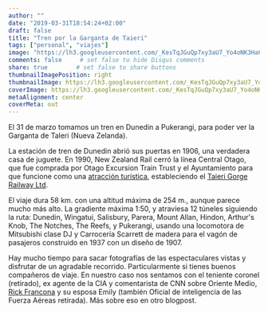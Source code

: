 ```yaml
---
author: ""
date: "2019-03-31T18:54:24+02:00"
draft: false
title: "Tren por la Garganta de Taieri"
tags: ["personal", "viajes"]
image: "https://lh3.googleusercontent.com/_KesTqJGuQp7xy3aU7_Yo4oNK3HaCWQPlkIq0jUppqksHlKZavg1oEQgE7zy_RIeQR5sSycgD_pMyD-taBtzwk7389eIws60IrYVCxoSg8GBjjqHPJ2ehEWH3J_RjkjY5XGLWgeOWuM=w1920-h1080"
comments: false     # set false to hide Disqus comments
share: true        # set false to share buttons
thumbnailImagePosition: right
thumbnailImage: https://lh3.googleusercontent.com/_KesTqJGuQp7xy3aU7_Yo4oNK3HaCWQPlkIq0jUppqksHlKZavg1oEQgE7zy_RIeQR5sSycgD_pMyD-taBtzwk7389eIws60IrYVCxoSg8GBjjqHPJ2ehEWH3J_RjkjY5XGLWgeOWuM=w1920-h1080
coverImage: https://lh3.googleusercontent.com/_KesTqJGuQp7xy3aU7_Yo4oNK3HaCWQPlkIq0jUppqksHlKZavg1oEQgE7zy_RIeQR5sSycgD_pMyD-taBtzwk7389eIws60IrYVCxoSg8GBjjqHPJ2ehEWH3J_RjkjY5XGLWgeOWuM=w1920-h1080
metaAlignment: center
coverMeta: out
---
```


El 31 de marzo tomamos un tren en Dunedin a Pukerangi, para poder ver la Garganta de Taleri (Nueva Zelanda).

<!--more-->

La estación de tren de Dunedin abrió sus puertas en 1906, una verdadera casa de juguete. En 1990, New Zealand Rail cerró la línea Central Otago, que fue comprada por Otago Excursion Train Trust y el Ayuntamiento para que funcione como una [atracción turística](https://otagocentralrailtrails.co.nz), estableciendo el [Taieri Gorge Railway Ltd](https://www.dunedinrailways.co.nz).

El viaje dura 58 km. con una altitud máxima de 254 m., aunque parece mucho más alto. La gradiente máxima 1:50, y atraviesa 12 túneles siguiendo la ruta: Dunedin, Wingatui, Salisbury, Parera, Mount Allan, Hindon, Arthur's Knob, The Notches, The Reefs, y Pukerangi, usando una locomotora de Mitsubishi clase DJ y Carrocería Scarrett de madera para el vagón de pasajeros construido en 1937 con un diseño de 1907.

Hay mucho tiempo para sacar fotografías de las espectaculares vistas y disfrutar de un agradable recorrido. Particularmente si tienes buenos compañeros de viaje. En nuestro caso nos sentamos con el teniente coronel (retirado), ex agente de la CIA y comentarista de CNN sobre Oriente Medio, [Rick Francona](https://www.francona.com/) y su esposa Emily (también Oficial de inteligencia de las Fuerza Aéreas retirada). Más sobre eso en otro blogpost.

<script src="https://cdn.jsdelivr.net/npm/publicalbum@latest/dist/pa-embed-player.min.js" async></script>
<div class="pa-embed-player" style="width:100%; height:480px; display:none;"
  data-link="https://photos.app.goo.gl/Qfqf9pg1uhrLT97q6"
  data-title="176 new photos by Jorge Cortell">
  <img data-src="https://lh3.googleusercontent.com/J8bDUsAVLASxhBIw6V7sFVrjPMDtPHkAdu3OSkn5FVlw9g6wUS8cjQs0faLh-voaB9V8DZaoZ1rSb3l1mk4mJKMGR-ZgrtgvbGT9hoWBjTs142_HscUPLR6cAFygMmsLnKXV3MCvQ9c=w1920-h1080" src="" alt="" />
  <img data-src="https://lh3.googleusercontent.com/reU3PhxpICTbWPfpJFYlhO0UFS6NMOQKcDATlwNTATRjrZTlXKrqt7EpbAvhBgzgeaKNFvMO78Sq86DVKMJ8Kwr-GRGh1eX1akr-FZ-KAGcU-nL2Yi2vJQqHW0zOd0DUBjLmKSG5scU=w1920-h1080" src="" alt="" />
  <img data-src="https://lh3.googleusercontent.com/FdArjM89ocltmIxMm6OO39dV0VcrVGhLP3yyEdZuflTGCQc2zh5jPQZNN1maYVZsVLtO1L0oKgcDf1J6jaokv2KYFLejjIIFp2rI0p8R0b-v4zqOb7V0QVbfu_1VNe12zBpKi7H5tjg=w1920-h1080" src="" alt="" />
  <img data-src="https://lh3.googleusercontent.com/Zg7fIOGfrq-E4zdWLveO7uxmC0bcrwxPnJykEn2URZWb3XqRMiIlxG14xmVOIp76twhsDnwDKBzkOR49XXYKzex3K4hOSBONXC76ZBRCDxBTWTzAXQ7J28cjHVFbEx3Y8YRr_Il6oMc=w1920-h1080" src="" alt="" />
  <img data-src="https://lh3.googleusercontent.com/9y23KaLVRMbRiOyJX2Oo-2P45DKBMsaQ3gYE9yaOfCWdHKR7XQThyN7nY6rSJoKS3EhrsXzoeDk-3ypCHxo-o3jwx-5-FlHqWPNrI6U3lBqFFpvzE3moXtEG5HxdyLhB6qxbyJ_6dyA=w1920-h1080" src="" alt="" />
  <img data-src="https://lh3.googleusercontent.com/r1NSpRnwE8z5yHyPHio4mq0oQ0LZ0P3aPJ0RLHyNZlEG5Mm1RrSV-d9BgOlbz4Vy9ssKPe6ePZt1BCzYcwtPYAPE5yRAEGl3i8BOUNi6JMVt6adaecig1dRQFeA26lsdSRuieZJLXSc=w1920-h1080" src="" alt="" />
  <img data-src="https://lh3.googleusercontent.com/QokQq86G8vSxvnHo4ygH7swGEvreTbliF2x2Vh7xwLDnZ1dHAEBKIqTx4TvyW2uaUBU0-LJn3m7WkUwnOeb5yqBZAz1RJkcTC2Ek5KVNJxHplC7QbkezubTTnC0jGC4J7FKUnw3SW-g=w1920-h1080" src="" alt="" />
  <img data-src="https://lh3.googleusercontent.com/Am0hM98WqxlaLcO_y82WGhUhAz_kqpj4WKVlOjwZfhIB9Q8f8OlXQTRM0oe9uV2B9ab83NIoYyZTqOYbzARbjupnr5_WErrBrHsN-R0eYhdTrEue33QeHCXTxsO5PdrbwWlekY1WGV8=w1920-h1080" src="" alt="" />
  <img data-src="https://lh3.googleusercontent.com/EQ4DA3r004O23HMxB3aOiLnpYdxkbUg-1RKhXqegjqTtx3c_xrliBWbwaEWGcVwmPexpghsN0_MPMONGfvUOTD6A9clP8QlKbwuJZpEqcV97XIdhMaCxaIv1ZNYI3jKhgwabBIw4HdM=w1920-h1080" src="" alt="" />
  <img data-src="https://lh3.googleusercontent.com/Gi1JCZj6IWLMa9w2FXuelg8sGlYzESnEuw9fWKSwi1daVZC4oB-OH4d3B1q4DN1CEd5IpIHiiKEAc_ckprCPczsv4WD6i-5Ovo3oWmCI4f3u9NqG9CW7-Xe52nuSAQlCPnni1QW_zUk=w1920-h1080" src="" alt="" />
  <img data-src="https://lh3.googleusercontent.com/AaO9nED2VLotIqKJ3ACOSGBXMvqXdTPM-cBasIY7ab-iGKYDEqsyT33jeOD1_d-D4YyFXZi1_ulHHA-CAHh-e31nQFGoBxoSvJwTHfgG3aKvgYzD_vSOfaKOZmqZRsOkk4hjvEcMTbQ=w1920-h1080" src="" alt="" />
  <img data-src="https://lh3.googleusercontent.com/zFQdAu0cmPqo7buvQ-wSxiYrltZ5IH1AaASYAnJUBh5HMPdMrahJOr5Ne6WOael3TePwYHCOsrR36iJigKxIUPtRmHN5wh2aUy6RFt2c-Usgl_n6mslXemO24Y0AHuHJXGxGkWg0-vQ=w1920-h1080" src="" alt="" />
  <img data-src="https://lh3.googleusercontent.com/G7tvqrCAnbmtSd1cyAUTElw9mSxkFdQ__lD5eUj14JOuLVwuK-9G61kouIJjmW3aCoG4YFIHO_bFsoHJVI3ZXuiWVkyNXwISpV7lUNO3BN3D6vvXs72NUKOK4NYhsF3T354wZAB7yOw=w1920-h1080" src="" alt="" />
  <img data-src="https://lh3.googleusercontent.com/J-KcYa1OONcvyFPpBIDw8PFDJ2RFBqvI4qUU_148kiBCKz7gWS2WHLqFta7NYhPXixnRE1pcoKQDjxAs_OSeqrg310WhjKdLORVLVJuL9xWglIi6iPnAmqV_reH-gpLCv-avTb8sT34=w1920-h1080" src="" alt="" />
  <img data-src="https://lh3.googleusercontent.com/kbZSQtluj-ACIaSKjPacJ0GCor1MDalRchVOtT6dETZb0yIL52pymqbhVEYkLxnIOT3osyAQ-B6231CLbnpWJRx_bxhzc-UlKAcx_kFynKmFkUq320mO8HN-EAXUxuUB_vi2-rgEzug=w1920-h1080" src="" alt="" />
  <img data-src="https://lh3.googleusercontent.com/1-FaN3j08PHPWdXmL2-lKtkP8g0LQ5vUfwCXkdNR6AiNOn2ylo1N0qIr-PezA63oWWy0Yav1i-3sz_ycgrkp66DFbssgY0O3mHKO4PfbHM4prfRgZypsTXfT018QwozWPuNbHYQmHQs=w1920-h1080" src="" alt="" />
  <img data-src="https://lh3.googleusercontent.com/kv8ugRIlBmV_jWdoU118Y4lto-mnjZZmuBVZx72cbDSYTPjSR7WI_mwOfNIEa-HPCevVvSsSw8iB6CmGE08moN11iuMo1CxvYNsZO0aJBQlGDU53wDmJ9RLf1Aji10-2buT-bXTSQTU=w1920-h1080" src="" alt="" />
  <img data-src="https://lh3.googleusercontent.com/sRtvT6lDIJiEiVMNDFQdIk_7jCwF-29k5DK32FwHpIy0edpal4iHcG-M0zw-IGN5hiNAB_KdmhxXs0cqusf8w2W3AuUeIMAWIC-CGhN3Szj6LfqQ1S0XqbUTD-VoaZCM4Kw1qnMnqb8=w1920-h1080" src="" alt="" />
  <img data-src="https://lh3.googleusercontent.com/pUjZnO57DuSVh--ALKsviBG-F-JQjtqb0FSxaHUMMFZsxEn7tyYOo4CZh8k6z1pGfcE0n8zkpg29ED_zb55r5tt8HIISsRu6phUmegwrpJQQDk1FjTy3ePHitEtdUNTexEHOJXBbT58=w1920-h1080" src="" alt="" />
  <img data-src="https://lh3.googleusercontent.com/7_7ERcKnfcbl4ZrrGgMnA3mdsBNhYNNueWvKnN3SWK8Kl9kRSKEnE5x8D2v81YtD6fzSawbEgw56bi7o7obVC783eoW6Uru6i6w8R8o_kDGpnSws6bVjhwj6O-hNJRCizflIIkPmrOo=w1920-h1080" src="" alt="" />
  <img data-src="https://lh3.googleusercontent.com/FVtCSXhHwNTDLtGlKllpEL3uSpIIxLLlU_6ISJnpJLZaW4q7yHcRjY0ncCsYiiCbX3i_XloieO4AfnpJj9ikGqUAOOJcZf6mAZIjOfVx4rERlfS_ApzaUXADPylwNaaPf9vFaZm0404=w1920-h1080" src="" alt="" />
  <img data-src="https://lh3.googleusercontent.com/Vu5kkRg_Xa8bpV-HN-COkkPJXJ-fPosE3jokVcrf1CD0Rnj4FWoKTMK6py6AAQ9nci6s-UVWV-ebCfXPvSn3SnZCX-Aanyss09jLnM51yiBwZ9nxYixBp4S2aLm8YCgNoKN83YGu2-4=w1920-h1080" src="" alt="" />
  <img data-src="https://lh3.googleusercontent.com/5lvynElx_yuTy7D2orXIEj5hRERMNY7iPOIBTOdDQQ5dW7nP9djGLNP2uXktJebsPRO1lTw7a5461cHI_HRI30IFB5U5JM8VbzYh3IBXho1EJ--_1W5tSfz1lZhBWZm8lcQN836rT9k=w1920-h1080" src="" alt="" />
  <img data-src="https://lh3.googleusercontent.com/E4KYeAO6AfhZ-zwNZEbqiO8LXghaVCDK6iyZSgpcjsRSRM82oaG0eaZf74Z7IccskRJax4Qdhm9DDznZT8x_1ap4O6tCy7WrgDBmi8u893T_4FkCaF9BbMq6Z_Xy8KVo3MMricwL5mU=w1920-h1080" src="" alt="" />
  <img data-src="https://lh3.googleusercontent.com/zNUrX2Gl7DC7at5fDG0uO0o3zVZfTHhITZYuqzyAW7FTMu6_h0yC4A_VfNmIee-xGKUkVathEb3euvJD1gFzO0N_1ecEvb2J3QzbTwwWFa8yhKUiepGs0THKhTOo6UCrnZ2cwlfmHOo=w1920-h1080" src="" alt="" />
  <img data-src="https://lh3.googleusercontent.com/V3_zlU_SgZ-MplXCacRGu7xUQva6ytl9xXzh4s-l8l9Zuq-HgeZzsO1L6J4W8G4q2HPNkbkVyIbgPS9yZTx8KknShaRr_1aLzXdciqK1E1zNubgtimMbaorPmBW9WN3F6xUlvGr3Rc8=w1920-h1080" src="" alt="" />
  <img data-src="https://lh3.googleusercontent.com/icPenTeQwzlZcmcW_M2q-6jXoLKQHtxL-XF71rNdL4KFuKYewupv4C1z1Vo_CL0LSSyK5m27siPaK8YBzPJRLzyBS7ziYAfqDk7hRLwIUSdxCMr7SfYoVoa5mAoBDVPncKhCpqiE90w=w1920-h1080" src="" alt="" />
  <img data-src="https://lh3.googleusercontent.com/f22KL3jARk9H1UH8YZCtDC9ky_QzqM8xPQSYLwPY7sO_aIbSRkLW8E0Ebg_bw38v2QFjr68P3AjPFZ0ruNxKhFfU4ci95bD12kfnJGintXaj49wcnaJzezDl19J4lJX2_vEU5snzDKo=w1920-h1080" src="" alt="" />
  <img data-src="https://lh3.googleusercontent.com/641lRa65rb-FjVaQQDFfaKD32nzsnNQmtG0HtCzn2KpWZkbBfUpvDObj_UmezhRt-7QnQ6ZYa1IicfJ3VwXoKfueK5T3iL4327oYy0cMNhGxyi3JUdlCHFfkJYRBQaK4ug0_hS8dtIs=w1920-h1080" src="" alt="" />
  <img data-src="https://lh3.googleusercontent.com/y99l0kZr6tIhEFnYJqHYFHhIALlpynibeAlwmCnVWmNx4J2XOM-iRWdiFRW4joZ8cTs01by3X9o_jlX_rnsQ-CfXMWRrj_7VprTXVO7YW2CW-uFGakCpEnr1IZePfLjeWncbPE5Xic4=w1920-h1080" src="" alt="" />
  <img data-src="https://lh3.googleusercontent.com/00C2CTvp_e0w2j0lzFimgMpTADGA_7HDuNqTGeaDynCRKQS1cwv9KDMwdQBEVqfyZsbABvY_vu0YdWKF8euEmdwojr38m_8mjwCDQfoXEs820WAPbr88tT6jeJ2fGeJwIcvqftXcTpc=w1920-h1080" src="" alt="" />
  <img data-src="https://lh3.googleusercontent.com/ppxeDTsn0ibTKZ7_BOjYkjI9IwJmhJYFd9Zcsw_Un4Ijmdl7yNlK5Ot5cqlSzErddUAhyZk5lYdfP3RDFhcEY11MRRvjDaDKgXsjALQWXfax0K5PXa8vQRW3ue4rztwMKPDIZVYBsps=w1920-h1080" src="" alt="" />
  <img data-src="https://lh3.googleusercontent.com/QPEuHYOWFsF0WgrGqEOgIoVZqOwdXXYKJTZSnMBNx2C53HxBzaPoAzJtxNPYOTZBdp0QCtqBj0pL3z8LZ7fzQVoBqx7gt2oZFaRjxjLQ-HxsRKQQU2PqWkic9SOGM-kmxAr3QDwAoac=w1920-h1080" src="" alt="" />
  <img data-src="https://lh3.googleusercontent.com/VqPWhRvOhugdZnBD3_PrcZ5pqueaWcHnBEPO_HijQTaWMsqjqkobRUvOe39hvrWQNBLeG0KvrcD00Ab58KbzGZfj3RGGVKWVXYaeCxagK2El3iOsL7njtuToYa2deZvnY-dxEWhViiI=w1920-h1080" src="" alt="" />
  <img data-src="https://lh3.googleusercontent.com/arUkOyV_bPc7TBUainSWfXTB8jsxDpH6-Kww0qzeroDgxwK0XPT2fhwShj0k0F-SEPIi_aW6r0p8z87TL4-KP0V0PHFrFdeP6Qa_co0YRNZYCQrd0Nl5KKHi5pU37dhV-GfjUphE700=w1920-h1080" src="" alt="" />
  <img data-src="https://lh3.googleusercontent.com/1sNteZYBBpUi7RiLa5zb6b9MWmHqVlXL6_YKWAcMvqfJ5nIYe44iA7co4VXJgOxafWYhagkgRkB-7f0oJmbS5-456XQcuyMmwTPC4oFPtgqVOwrpAQ_xIG6DP9xBZdTh50aK-rpwUpI=w1920-h1080" src="" alt="" />
  <img data-src="https://lh3.googleusercontent.com/-QvTjNZhlk6eC4VMLoHwE8Pt90ip4otsFJaQMEHXI6JkUNkTbpKu6yY8E_fOzCrDb-FdmcABQnCU8_dmySiXswHspoOAdDzzS48nhMEs_tbfIac209d88SO9jO5qvNY4ncJBGYEV2lE=w1920-h1080" src="" alt="" />
  <img data-src="https://lh3.googleusercontent.com/NVmyJEKwRGgU6BGbbfNdh9RN3-hPxdM1GWchbtnX2pOPTOzosPXW4dzDBkSVyE9iT0rj1iVB4yWQDpalooFRUmVsxCrzjcv34Yreha8TDaApMerIZ04TWGDpEk7ym1pAn8LLId1iJs4=w1920-h1080" src="" alt="" />
  <img data-src="https://lh3.googleusercontent.com/m9m2FUKWlPZviKZ_A1wA6weVXSs_xh4HBr8HvLlnp3ROYqbCnnMQKjWl9EoITrXYo0cDAJWCLGbhdUdxOHBSCnuA1TiTPZsXI8siEzYZ8nZItCq42no5yDy6U1fVdOEFpzLyE36ibrw=w1920-h1080" src="" alt="" />
  <img data-src="https://lh3.googleusercontent.com/Bu-hZCT89UvWBgxvyaNteQUxROqAQYyXkU2q7q6Gw7XYr3BemiEcZGKJMl3-IULcae1sRTZSKFTBO_Y5f2hzp3EJowKpyRjM94jjWdM_fjSoOz1avbGmH08o9Mz1LqLV37Z86uiIYUA=w1920-h1080" src="" alt="" />
  <img data-src="https://lh3.googleusercontent.com/f9xYBPD0rXlYQ4pP1Yx7ZuVyGxlgCAwRM0r234P7Wj-pIthKeWKaqQyjVTEEZcqxDRyuZXpvBwuFaNKizo1bzGOvkbceGdWq7Qa53Y4Dkg7ird2Rhecy3oG1L_-IJhBmssKVZ2Bdpzg=w1920-h1080" src="" alt="" />
  <img data-src="https://lh3.googleusercontent.com/g6sZsqA1_ewKMFmN4TY0VukFK8yGkyGMoBs8TEQE3XRrKCRzhX5TP_Lk83qbSlOSzfhpB9E1aUx4K7v1L7w6sgxkYXJZhfO3KTiFShM-y6lDhZ6rnTXDtjuubmL_8ZU1MlMAFY-eeDQ=w1920-h1080" src="" alt="" />
  <img data-src="https://lh3.googleusercontent.com/luQJUd0PQ5lwFHrMFKCzA3A8ZIe7lOvTfu32AuTyzmXStTwjNdYnt0DLE-l5LctvJkTgxLbJXPqkdC91GTCI67Uos9VKbMRtmmqF1KA0wVC7JlMkCJnIKvLg1CN-fKlQ-HsKV3ZMk70=w1920-h1080" src="" alt="" />
  <img data-src="https://lh3.googleusercontent.com/mJVuQlAIf6WCj9hnPb_zLnxLHT7TUfk7RjZQr00pAFvA7M3GWKLjM7QJ2pZO7qZPWHxilQZLokHPSh5aS7Ph8lmXUNHehHep3GPLxBrfEivXMd854JhKyuK9071LFJ9fvQpNSxi2kUs=w1920-h1080" src="" alt="" />
  <img data-src="https://lh3.googleusercontent.com/JK_rgw1LC0VKk9bJEGlOFGmRJ7J34ZrN15E792vtJaZbXrNNn2oPUU2PsW5-q_8jmTDto-MfYjKBH1O2hBLIwxC-MEZb7iQJt6-qIAvBObgwJ41AnUFCL-Xdh3Bc4FbSHWj4WwRJ5lg=w1920-h1080" src="" alt="" />
  <img data-src="https://lh3.googleusercontent.com/C4BxWIEQPAvqFs4ZkVfmQeRLTXJ2vB3WXXefvrik5huZDr1tH3EXU6vzgnrYLjgtZfsUHCDd1PEXE7Yh_mGLi-1gp1d9HWVC-tpH1-1XrfSb6n_EZ2trHJ9L_1wemIvngRppSAegFvs=w1920-h1080" src="" alt="" />
  <img data-src="https://lh3.googleusercontent.com/dfLLKVeFfyYSbbaIth4JFD-eOuEyngs3hXEuYKY7KX7QPQC96UxcKmbRQlnF4mNDyXKMuNqf8soW1Qkcy8xye6gfZG3RqrRyAi-GrIsoobq0GkYQaNRplj51zNFeEyKbNwdDAXyioos=w1920-h1080" src="" alt="" />
  <img data-src="https://lh3.googleusercontent.com/QNVy8SbBZ1IvSnCKAgZmAlUIDQ5kc1q7U25qOpe79WEmBbxx_AINQXCpLQ0BJ8PjGn_g3Aah4HlgOpdRJK4fpKDKYgEkAsVoAQvisCGwkBBvewuyanmvUVlt1ljZSEDKei60hlhLewU=w1920-h1080" src="" alt="" />
  <img data-src="https://lh3.googleusercontent.com/JvI5-s8pLaYm5GmXXtLRg8IeDnqYThtJTl79vudF9mJJUBDpEtb0gQ2M8hz5oJ85BFj1rNp1sfCa8UfT9AcZ8xPXSY4pAncCL2ogaOI-vlbOQfQUy4Z5rP_GsdLh4o0emWoN5QA8qU4=w1920-h1080" src="" alt="" />
  <img data-src="https://lh3.googleusercontent.com/VQqRBm4OlVDenJ8HZpkD67qoa5-gkcMCpGE4lfULXZRREd67naC4JfWMzTpI0fmhPoLD0SbaRXq9h9TJEH2tk8Bzco9-W6G-hnDDgIEli84Rp5qaDyrEOm7K94wAWi403302L4GQnA8=w1920-h1080" src="" alt="" />
  <img data-src="https://lh3.googleusercontent.com/IhiuBKsqJ71UKneoraEbbfmiQfyG7OCqjlQg_apSlraIt_3AI2UQxcXNEBzC31Au9Nio5RMlO2piI1POw8UXTK6WPkFrWGNEXNTVO9gixBfJmhfYpIKJ28FcVvI0XZ_1gOxcm_2JATw=w1920-h1080" src="" alt="" />
  <img data-src="https://lh3.googleusercontent.com/xEpobGaIcfPeb0be-EBoVRztid-zKptLS-IbmgiyyKp-FUTJYAtthy7__jC3nJM3nGAs4Ltk2DEiLJlKglDR0MVtUEZdkdq0xn5pvEfpy-XG9P9MQL9uROtyiJ1onUqmpND8IMw10P4=w1920-h1080" src="" alt="" />
  <img data-src="https://lh3.googleusercontent.com/SuzwuAlkBrxNa3oGc6mOB4YSgsVsaDxwry6g9_JrampzRnmjShMIlrPbhJUHvksle24ayOVkirKYe3TE5BOJ5DyVgqyK1ZO5oBdBV3vMm-K2sxdqKV1hGCUQyEpnRIczu_h3PChBg5U=w1920-h1080" src="" alt="" />
  <img data-src="https://lh3.googleusercontent.com/om85LEtBoQKI7FRiISCv6WITI-QL1AIOVMD-gr1iPtX-sIV-gVTFGaJgFuSqky6bpyVJ8mZ6HpTcSnSma7nR-z3au-udce4v2woc4fYT57B28ppaLavGN0g3lzeHEuyN7ImJ63iluGA=w1920-h1080" src="" alt="" />
  <img data-src="https://lh3.googleusercontent.com/4My1u8Mv66VgFIo9cxDlR6-MiFUXYWaku5UmHPsnKFgZA6yrMf89jfm4KIJYejThHJoqvjbtj7ysHMR39bUOI_pdQscdMJuiMJ1T1Y0amHFJHs8xBjjal8WiuX1k35EwFLqstXyLNvI=w1920-h1080" src="" alt="" />
  <img data-src="https://lh3.googleusercontent.com/S-S0Cv4pEYMorIArlnO3Bt2NeKj0IlOL7tvMvRveqd2rt01bMMncN9u5toh41Jb-VcgjZ69ArvBMC9A2lrong8Ht5zxJcGi6-hE66720Xx_-_TLbfEt-QGDvZPD0nmW3QCwcOEDk23Y=w1920-h1080" src="" alt="" />
  <img data-src="https://lh3.googleusercontent.com/qeNe7rNlKc2DdQWWsMbHzuguGnbxqPc750HWcIlBHSAV5QV_DidyYz0t66KIe7Of8JQjZNb_mebCvaCmAW9PTKw9P0dJn2bDXFrLHGZSWDJtVmX5UZPoM1igRmwqf1ibY0J4tkNDQ_Q=w1920-h1080" src="" alt="" />
  <img data-src="https://lh3.googleusercontent.com/Fcw9qK_A977NzORQ7UZAI8sYuLXTMGvuneN7KxxFcZcD2ne9YFufdcbKiAOH1HXHFuQJidUKCNY2-5JPJIMPGfEdXq4CyO4YHPwNc4SLuz1-H0H8zwsj-T8nxB_L9n8HWXv8BXooRTI=w1920-h1080" src="" alt="" />
  <img data-src="https://lh3.googleusercontent.com/fZSeaca7bq7KhOILcbiQnPuWEaSVTSaF0cfPTRCuWzltIe8lf5By2Cd6lfSeUpKe-_yYX8A6AlS2tpGZAkygVFSfDOa0ZGPx_AxH_OPbSddm1JQ08rOn-1JUpqOBqr1zVnUtBMXoDq4=w1920-h1080" src="" alt="" />
  <img data-src="https://lh3.googleusercontent.com/F7fo8R-6ZY_BcvAZeh6ZRaAktD8kuQY1LXdqKLF5o9EF7ymiBlHRePBAEv9YtfLcEFUwQkYyKPh95n2fgI9GRDbrOwXo46XK8DGb5xdUZybGeyKAXt5Zh_1VqU41TcFTyYQNKzAw1Vo=w1920-h1080" src="" alt="" />
  <img data-src="https://lh3.googleusercontent.com/i5ElzPOxBpxTpzenN7EgfPi7gxlThcfLrWt3ELybvhPwJVqlrfczDVgC6DwVzySI9-eCphIgLR95WiItXCJRlHA-jDeAYze0vsW642RggQV7WdIqwqcKce6yiaHgAJTbaJCcXtTf7Fw=w1920-h1080" src="" alt="" />
  <img data-src="https://lh3.googleusercontent.com/qIyOZtZdvNMothBdRPLSlfaH0iW_934v3uZmpFdF1xywHr-IUMHQ0FgM7hMjamSGjV-njkt-NU7O7tZtF9vUTFcA7NsU5SZs8-xK4PUd2SZF7AXcHDEfl1y_z25bGHkJLOVGLV-nQUQ=w1920-h1080" src="" alt="" />
  <img data-src="https://lh3.googleusercontent.com/q4xy-Lzk4Ch3rdwjshvHDt1IPdGV7CuhiWz7V7RfS8XWJlOnVMWMCHoZXj8xmWqlPQitxVzsApVI6woeiBzoa5HQPBHmCl5JbhDRqJt4rBBb74l61tOswvrnOwTYZ6YVNNTkLZ-Xkt0=w1920-h1080" src="" alt="" />
  <img data-src="https://lh3.googleusercontent.com/jogE5z2WOhXoelFW8L2ulHCt7V8sEqmiJy1EwkLnEzssCYnebybZDg_g-RU8njmQbMiJh6elfTkKjFARtQhk0_ILxU9etHX3xjG1AQzBvO0KcHRT5ZNWJPJTtNqTI_Fr5xNlhRLTYF0=w1920-h1080" src="" alt="" />
  <img data-src="https://lh3.googleusercontent.com/M2fXiBqll2R4lw3DrLGrr5qYwF5gnJNeZZncO55a6AzQb1dZ4wWifOT9j-w27oefnCMcpZV9OH1IhVd0m1hJ-5i-iT75j7fA1SNFDboHswd-bpg0PyepZB5jlsBuaUkxMzg4R_nHjGE=w1920-h1080" src="" alt="" />
  <img data-src="https://lh3.googleusercontent.com/DmUJf2cPIpiW9uPqeW7Uembz1rRXuIvQZbwKsL0AyH_MOoxhSuCa-HhmOj1OluiJxe3txAgOL0tYD9_CBI-h5qoA9-7jodnz1QxDx6IQmLleV4PeDa0QqoiPgaNureylHXxnFS8l7BA=w1920-h1080" src="" alt="" />
  <img data-src="https://lh3.googleusercontent.com/mHGJBEbA9P-_a6ysCM55FcKCrw9ZFoEyPaRXt81IzFcfMMpq6LEoGnvGwTwZrdnUDmNnWaECeNz62LzaXg1cSetsf5YnlrF6R69CDUJgcmIBmzf23JXs8t8LJMLDg6yttcbxl4hUaYY=w1920-h1080" src="" alt="" />
  <img data-src="https://lh3.googleusercontent.com/gStBx-21OUuxgzX1wELUtSqLDGeUG7we9BpvNNvz0OduS_zstYH5XqiINqDh6LxQcm7fR0X_k0OCRQ8YWmUPvprr4NIgH_LGibYpvPeGClShTZYAXh0DMvPskjs1OwHgVOnjHhUM4JQ=w1920-h1080" src="" alt="" />
  <img data-src="https://lh3.googleusercontent.com/RoPJrAFwd6qt1k6Mh9oJE9AFH9MD3Xxa2frxnOn-Tych-wCmhMdjii-YWmzhCjpW8PXETPOqnDPlCobzM7nm7eG8S5WwI2MpbjvxjMLmBJMQtvsqKadSJIZB43bTteHE4_W4NWUt70c=w1920-h1080" src="" alt="" />
  <img data-src="https://lh3.googleusercontent.com/vv2pX33EV6-olMI9IkBjyUdWN2v7cay8dwEf3zNjTjC99X2us_F60lCNUxS2XTjlO1hDOG5n-svwa8J5sxayG9mPBAROWskl9Bx1psKroU7s7atmUpHtwb6_Av8DQUIoPqK2wV0V9Y0=w1920-h1080" src="" alt="" />
  <img data-src="https://lh3.googleusercontent.com/GfmnH9R08iOfgzQZjCe0ZLZCXRj1bAXmp_qEZSJDvsC4zPD3wzmQGfe1mgH8Dx7kkWrA3P1_Z5Y6u7_9oeY9t_i52FFyR7oUJlS76ziZvU-DDvDHMevZEOz9yAS5jlR9h6tH1r7xQMY=w1920-h1080" src="" alt="" />
  <img data-src="https://lh3.googleusercontent.com/I_atQfBCoLPK-em_4OAZBrD3pO8ZLFfY4-3ZG7OaRqXhi5eZkg4yE6INy55GFtn9u1MjdD_n2oU7Cd8VKA9aF7cNRg66VLKfF-EWELNBCxZL_lDES1-PZvi7HztKxWJIEoRIKYfliis=w1920-h1080" src="" alt="" />
  <img data-src="https://lh3.googleusercontent.com/0JpRXI1aLMyhjST8gZFjy0djAADoSCXSvURdh9yy59X_cHkoHPEI3m24CjB1E3GTrmLo8mFj6uN170ShWID8ofwMr8NzUa7yIfTDC08FKNFZFK8aMDi9JUCbOJfFPY3jpysZuXa-DAM=w1920-h1080" src="" alt="" />
  <img data-src="https://lh3.googleusercontent.com/BjcyPOp2qAw6sEQsZ4YHKoKiM1iGpVYpiFUs9HaRRQbY8N9HgJYGIJS5nNZ7z5KW0IiJo5iV5qKoZVbXBFXXhv6PvER5wnNOiv3PrGAdNUOXZeLRwQLRsspXzjoe0Jr8Xr4hGHohKbA=w1920-h1080" src="" alt="" />
  <img data-src="https://lh3.googleusercontent.com/7sqiq4Zzoh1nxooxyCLfmfJldL9DncXBBIZ88rmzQ6uBfbdmWtaVD4ULhPKyJNK1UBdBgib6naq7wQPILFHDzx9k7nMPG6oZUkSkfHxwIg_AmlbwBhMpn7m06rgJzEI_jL9ot-p9u9M=w1920-h1080" src="" alt="" />
  <img data-src="https://lh3.googleusercontent.com/teAI6JTeCQ_sLvhsXbh85lln46rYPbos-W0qpSWDMRwj-4r2s18LWMu2y9NdlB7xz3jnR-UWdZY9uI84ekUP7fBKIeH4bMHKzkJoR8k7B9_ROXoNl_Y-P4DAtM3ylYNqlDo_WkPtcyk=w1920-h1080" src="" alt="" />
  <img data-src="https://lh3.googleusercontent.com/wFqjZ4kyE8OAwEOaKmDy3L_qhTXXHLzNzvaWCL8CajCZnClmV3iBSEGfA7XZH6UtfO-wrvIAU-x7aX2k06BkmUxXRP9QLgUq_M2M4bYgvRvObdqt5NZY00gO36V22rXEnlDKQh-X0qs=w1920-h1080" src="" alt="" />
  <img data-src="https://lh3.googleusercontent.com/E_33B12B_OHYTS3TgI_i9OnTWSxz8gXAhmVUZdlNST9r89quG6xjMdxuBQWK9OJ-1nKh9q6Pc1DplkTb013LpApIqKBPt0ySt3E0Daj1ZtqDqw7KkBhirrYlD41MIHcSSyaimAdhX4E=w1920-h1080" src="" alt="" />
  <img data-src="https://lh3.googleusercontent.com/MFNgW6o2cjz0eTw1j5xY30hhyp5EM3L7zedt0laRnTHZbzOWfwZ4YUHx8CEczh7Fq6TYIHXufiC6_Gk7860j5LHPXFQ6ZdaolZntvcjpgQdOw11bvjh_oI5kJbIA2GUR4QdU4vLy05U=w1920-h1080" src="" alt="" />
  <img data-src="https://lh3.googleusercontent.com/qgqKoqr3aRIRqvE2sToPjwYabHn7uCtwRSJ-TKQ06mX4TjTtqPXZtGQyoZCSgWBCfaARjUFshEeIT5RmiZHwpac1A2YMUG0PntFm-y0iJ0yHYc1VndDwxGUwh-UWUkMl1lIZMzWJik0=w1920-h1080" src="" alt="" />
  <img data-src="https://lh3.googleusercontent.com/LO0ckKE7qpwMfFwDFRFRfYryCJPUmmDEAasLEoYxMjMl1k1y239w-T_bvxeyqzz2pr7TNCA3CbT49pQqkGDLCmKH2MYkk3keCHvRgG3NL8PoAd_scL6HqSIJkhZuaBoMqgz-bQ9LETg=w1920-h1080" src="" alt="" />
  <img data-src="https://lh3.googleusercontent.com/vrL-AbPVFTAqZIUyLuW03dCF1WJ_Szk6x5AGUidNSilkpUlGcQywDSADH03Yuj2PClqZggfr2d6TByaMnBEItXKEibU99AB4lkybovFPDn7bNzHMNLTOTXhHHctA2sp4vn5kP2z8mXY=w1920-h1080" src="" alt="" />
  <img data-src="https://lh3.googleusercontent.com/_iUgYcYPozbNm9Zka16cRoUOkg9NNS3QkjnmNt6IklmsJea3y87jtu9ARbqtXSiM_Q8MyXlHahZHJNqmDHcMm8EJ3uTc8sVrSMTLJ71kbPzcoyU-wUKo3WBC6pjG8p5PPxTRHhQLwwI=w1920-h1080" src="" alt="" />
  <img data-src="https://lh3.googleusercontent.com/h04sw8avoE6lpChh-To6Pa4DRPVVGBRQD0sa2LQaOXuTY55hW66DGpe_tv8ja2IQ-mIIzQE6QXi9Bow94xIOJkyL0uNph0tHSZIFM2LDuI2Phv25gxxpOWHc9xhUcIc50J2_G3oTvVg=w1920-h1080" src="" alt="" />
  <img data-src="https://lh3.googleusercontent.com/lxdDyn8D_-wpdSleYzkWmMbTIxQYeSMV_AcPwCg18EFUOU2aihNLoe-6DrW_K3hfRwPh6ZDo1IXsXvQgrUbCY1Y4vyrpUWsJA_mGNcFo63GZ2qUF87hy1GAiomspReUKtry243mpiYA=w1920-h1080" src="" alt="" />
  <img data-src="https://lh3.googleusercontent.com/p4UfteoWuVs6gETZ91Pk5Pv1UqpLHb_btaW-sYGMzUTL6ebjS19dsv4UbjyGpUGHsFDsIzrVrhZo7Jtp2vIchJKpVUKs3jTcJqgL6siACxCogRayWObDC6JL6wahEjCHI3uuHEHJzm8=w1920-h1080" src="" alt="" />
  <img data-src="https://lh3.googleusercontent.com/2c5Z2j_B9brbdSc6xUw4a5UyjNBzDpn99SZDS2LQSTSFi03-azDMUF99ehJdkSaTBxT0HDLXmeqYtcq7LuJ0fVWBdGcOEkR-cUJuGHhEL3YaGuT5MSI6OQYjDzNmlQmTrkuA0U5rTJo=w1920-h1080" src="" alt="" />
  <img data-src="https://lh3.googleusercontent.com/-uQoON7ZC6mb3K5FtWeoI3V4OAHqQWrXHkQwT_yWlj-Y2rzIG2j4Ls12dtk7lnH0XWM32kE7WGmenedtWPJsOEtFQ4o8ghhoDl6qJFNT2ul4UTNm5sPQJAPYe-4yXp7JhXdwBIcGJTg=w1920-h1080" src="" alt="" />
  <img data-src="https://lh3.googleusercontent.com/T7CVJA8E2AMBYhr3NkzLzUl8Iy8F3q1o1M7Clc-APk_so2AAX8He5Ysd_aBsF6Rhc0JPa5EwHz9BqKFPr-Ynyd7v_rAmTZJX3nRLSr_AdfNoeENp_8jbdpZ5HkZTaWkmXO-6BliNk7g=w1920-h1080" src="" alt="" />
  <img data-src="https://lh3.googleusercontent.com/UxArmsk5v7Ztehnlwvf1VYMMYyXsF1QMbLEHPebvYJYqzCO_aLGvNXwHzO3-7OmOgWIgpKEJfp27PLv-SlXDKq3HFVpzI45IdKMsbriOdYO7e580CwXGpifrW3frI_mwFFrrg28CrX4=w1920-h1080" src="" alt="" />
  <img data-src="https://lh3.googleusercontent.com/ORkq4igYawUBS4BHeOUkTgLBAmeRLw5niGzzzpxLLbnb25j6hr1aIWcXxcGEqotijnNL-GNEaxvk_K4PBtbfiqC_tBJiUXl7x3l0zC0gH2yTJUPYB4uyW5GEI5lW7fnWqtqTgiKEuiY=w1920-h1080" src="" alt="" />
  <img data-src="https://lh3.googleusercontent.com/RXV9gJMq1YrKy294zqpUWSbhzwTP0cTbkFIBugPDtfMPfzhy8z90Bf7ai9csFYizSP6EEcPqwyeL41YPrd0r468mJIve2nthHJqIn5xpqG0rFB0fsKRg6n5YzhEjRPNiKCnzJSt2hJg=w1920-h1080" src="" alt="" />
  <img data-src="https://lh3.googleusercontent.com/hUW_2ysLwfRIIa1iismKyTp-g-ihwDM9QEqrq1AR3Zs6F9FZXSbC-GgsmwAiSBHXYZUnA0nVeTcb7ATdws8x5hRPTpU3CjBGADZm8A0R46WUISR8DF1Yn32Zv_pN3mO1-iP2FoyFfPc=w1920-h1080" src="" alt="" />
  <img data-src="https://lh3.googleusercontent.com/Oed-U3-V_w5ZbtWXoqVJdgivJBvQSlTfc0Qt33TRmVMGHRXxH2KwSZb4iqRAdIb2GUdZ1iEp_m1Wb_IVwWajSoOILG8upiPMUAWSjPCy1GU1T5STbUqhwQCIXyyNvCPH47EhqRoMFtg=w1920-h1080" src="" alt="" />
  <img data-src="https://lh3.googleusercontent.com/JApZkJ3umeBqcSZFSo-Xkq0eIT91EflV2ZOo7Bjxd33XQ8e7Jf09wEKqL2zs0gdlaOvTr6cIC-A2Srs0Cqlx8dkWelyTlL6F8_OoYss7Ry5PxUq8bOxwha0Tk3zkiRtk6cR5KFqwiSk=w1920-h1080" src="" alt="" />
  <img data-src="https://lh3.googleusercontent.com/KHv1HGclwPF9rUHk6pR1u9EWLrQ-eJVs1AoOjCWaDI9g2ZXTx33LR3-5XmbEATwuDITHq9Vrb5ZZ7jbjdU5n3MxxjavKF853kE-IyVbHHims01Ng_oBJ2nWgHpohqH-i7WwNBym96XM=w1920-h1080" src="" alt="" />
  <img data-src="https://lh3.googleusercontent.com/qORh6W0pGPlOX3kWg2E9ZPTCOwJpGiYbKDcbEsXN2-XFt_q6_cPcs1BpBo6l9tAwMdMGbmR8vrpVmCOgGSSn9B0T0a2RJ2S6S322G9bftZDB-CEea3Z9WBJ09nOadhp3IHQQVP7jvw0=w1920-h1080" src="" alt="" />
  <img data-src="https://lh3.googleusercontent.com/lde67a_U_2JDDx0jnehOvRACNQxVL-1lthI2lKoKm6ddRs9Qpm-tceu_sinvXtZBsFPa8T_kicsYf17S8VmujZ4FJY_aSB0JeIvyQDhKWFioYGHT9Pocdb9HE4lnSqYNCnGsJFBUjaY=w1920-h1080" src="" alt="" />
  <img data-src="https://lh3.googleusercontent.com/e9xIAYVoqp5fiRwdopiEKvTUtFpFF8WZ612MJ19MSUefn-Gh-at8KO2Njjte7NdR12xw7KzWPUDFzQCbjHzErnFb3fKfoEiB7w2LTbPaHBoCXuZNm0MtsD_hU2OBHumZVG8kOfleMhA=w1920-h1080" src="" alt="" />
  <img data-src="https://lh3.googleusercontent.com/_XCuayCoxKDn_yYBf6T0cay0XLVtD_jZ2auIGbFeIqNtVuLfUJkkvNRqcUoCFn18x1Ywc8hr4Se1MrtSomRgQk1MQ1WeaARnIqhx1RLjp6v3YPZAdPIRqJ20P4OMw2I-pkVpjZM8WK0=w1920-h1080" src="" alt="" />
  <img data-src="https://lh3.googleusercontent.com/U2kEc7UG8glUWEb-xxjJjso4Zr1AaUo62XZ_ErA4WmzVmVXCWIh3gSHij8JG_ycFbej_YAJuT3VLtGEC5jVCFkF1Gyzj8CX_SLTDxrIMa9J91svVwXovn4Q-27Prx8meDoq_np6uXdc=w1920-h1080" src="" alt="" />
  <img data-src="https://lh3.googleusercontent.com/OMF2v6g7bSOww6UwJArRTmnTZQNQCKGIWH2sq-04Kt74a-AMgXHTRkZeA8RMYQzoYcmD-_gHiIUvJt685eo5F15JmB1OqExlo0qfn--M9nCji6C1kCgBvfHg0hkjS5SrWABJ6dFTMPc=w1920-h1080" src="" alt="" />
  <img data-src="https://lh3.googleusercontent.com/2LVrs3qi3DXZqiqh1oen1ZaTofn5ocfd89zb0nMxt-PH-6wLlmdVAL9svErLgIp0Z03pi21AugveZAL_dlcZZQBtsWqmabxFK2Q7DAFwNJC5Yhz3Fs4skXB9QoyfuHIMcyXI4_JAWis=w1920-h1080" src="" alt="" />
  <img data-src="https://lh3.googleusercontent.com/UW7f1NxU9J58esjHVSVXzvIqqUyf8CvKaVT0HLKNfbvk1MS2cXuKpaK-Ah38NgkRDzsdM-HFL2DkJMT4_r5nrsgiflW9Gul3pgynDnEe0bMKNHi-tkzSyZs2_17zpbKI7w9VEfsv4fM=w1920-h1080" src="" alt="" />
  <img data-src="https://lh3.googleusercontent.com/LpXKE-u6eeBtSoT9bBOAlONtdiPDQdOyODcLHunanbNlK2Eu3ZNh5Qt3dGy9YzCG2u5WvrlMe4pAnFDCGXLqZJUrT6o5BRrUokYLhRNsJSvYUtqMGdHftoUbAJKK2_r3VhjnJzN02OM=w1920-h1080" src="" alt="" />
  <img data-src="https://lh3.googleusercontent.com/O_eeLBAdCUOLZW8txDvEQcdp_mzM_0oPKvVyZhuMZQ3byJoB07vEdhDfnoo-pRHveS900cWl86MLSaH8cnDtKbOelTf2T0j7LiuaAjdykJhfO2mOv8YPHzATopjDcSYcajaEOXZrk8g=w1920-h1080" src="" alt="" />
  <img data-src="https://lh3.googleusercontent.com/PmRfJZZrnOtLJUzEBYoH_Nl8OPJ16N3LI-0u2vxxQChXtaeMk9FPdDEGh2yy1SnwZ1ygVWhwrooQAH__mfrXEXoL75TdHh-3Sf2Ig8Whm74fnF3FHZdPCpsM8hV0amB9fVZ_bbWVnlk=w1920-h1080" src="" alt="" />
  <img data-src="https://lh3.googleusercontent.com/OiNg9aW5B7ZgR8o4OICYSNWXiGPaOMDAXLscxIu1Ba0JhfSEYBhDh6BuMQx47oZLL_Qn1J_-ZiYWFWh5AGecj1Xg7U-O2JQAfq-lPosT7668LoR1vroMIuQtIGDBnyLgGvKTGo8EIng=w1920-h1080" src="" alt="" />
  <img data-src="https://lh3.googleusercontent.com/E_0vQxTL6t05d3W4x5vvD8oH2oXBWb3bnYRZSw33IIMjM_p1Lu6t1aRfT9UJYhKbdPfQnl5wgcIYfTC6Pq3QQyv-2vsEYWr_XCybsiv0pJ3hGGGE6Kke1hQ12JMYbHvzUNVEky69oIw=w1920-h1080" src="" alt="" />
  <img data-src="https://lh3.googleusercontent.com/FBsPomj50qaKKnaekuJqGfNauolGkWS2NBE98Tyxe12S6iFzyricPrgAhpDAkTfSpbv32-jtqxCrhu1MF29NcouWtmTa_PjhgE_2nupvcDTCplRY7s9-2jaCmsZT0--Yu7sfvCp2oc8=w1920-h1080" src="" alt="" />
  <img data-src="https://lh3.googleusercontent.com/1D92fnzBXcaE-Wo_iEr6Um9V43KpU2prYruAc3cWPD_QUqReQQM6LjDUH8HfNbHTBln8E9jrUZU7pvY9j4HuI4Klhaq5Oy1_-509VrjFhMzIcOUin55qDzDhkvCbgetS628taelj5DE=w1920-h1080" src="" alt="" />
  <img data-src="https://lh3.googleusercontent.com/Zz6RloxdYjx31iJHEVurM36wD43px-jIqDoHWGe_9wGXb7Z19eF9Rsf2qDW_xKw0252tHw5k2-mnWJ52LeqdA7ZFrPOdI9uNhCUZqCj2p1uB9k_aN6AOBmvPkKOndmXvpivWi902BbA=w1920-h1080" src="" alt="" />
  <img data-src="https://lh3.googleusercontent.com/lmmlZrnBnRj0n7kvHcJiVJzOZZA20WN-QtsDH1J1gCjc-mcMV8aRatF9GB-ca5FAVrxbK8EBa_pWJarV-q_iph9p5xgaqIDXDurkCqiG01XlZkqIIZs-nBFY5e0pTiOKtjwvi-baZy4=w1920-h1080" src="" alt="" />
  <img data-src="https://lh3.googleusercontent.com/Kj9rqnM1SPvU1vtfhUv_bPevhaijbiN_NaLyj_ZFcMi2ROF43kwHlzrpzivkcsumzEfBazBprZFUJTaywGITuOmQxTGU2KUrtM6ynOKkMDbj6baeU6YHb--hdhhz_hEAEjrQ3Nztn9U=w1920-h1080" src="" alt="" />
  <img data-src="https://lh3.googleusercontent.com/dywZ9tUNhHFQp2lwgxNdPQPSUlVuT4pSs07yaN4UCwhhgTCtjM5xDCSPQKQIj61u-G-RTJBDrR7smEv4cLc151S6F-Hkh-4hpFAKjw7pPMO0YYn2oFL5YrA_gS-CLYxt8rGmbf11-UA=w1920-h1080" src="" alt="" />
  <img data-src="https://lh3.googleusercontent.com/2gK9ts34TQRDLHiBdn0aFpJdz5SAdEO1Eu2jiHWyTAwJyZBa4ABk6jRdJnbwN_4AZLwuBClm29JCNis3gKOj6p91T7JpQ3Yqf-ebg4399Yy2HcV98wCPhd0X8h3yRepZphcU6c-vqno=w1920-h1080" src="" alt="" />
  <img data-src="https://lh3.googleusercontent.com/7n7WIRFbyHBxxnubW-z2dAuc6I4XbiAQBPMqdQSvcea-uoLqUjYNmP-GjjizB5V-shxur5_QFqLsGFEwHUK4RXVt-1Ti6YnNRNCdc7LJL-ooIQt767TfIqSIBvYVS0qR2diYTTs4-RM=w1920-h1080" src="" alt="" />
  <img data-src="https://lh3.googleusercontent.com/Pe_CnF2Zj_-4xr0DOmW00zcDKVUGNC-7_K9oDj2wm8g4EDzjTi_90Q0_hZDZ9kROA_zHRcAR0k1G3XZJy5SjukMlk4aOfd1q8jvwvqYw8r7C-L7Ymalj6gtozAs1UxCaTMYAeJP1-vs=w1920-h1080" src="" alt="" />
  <img data-src="https://lh3.googleusercontent.com/x3O9LK333JvV-3J1rT783kGCax03HSNP3GV04IoERFvny7VdGQGjAkfKgVcDeh2k_oJha1jiNIo7Bx-8znrzgS3HJAAJy3i8z-Z5q0V2dfFwIgAjmglIx5HPWO63PuoyQ_9PxbNpPog=w1920-h1080" src="" alt="" />
  <img data-src="https://lh3.googleusercontent.com/PChca520jNAksCAPlqrpdd-O26WH9IPk0YOrXprCLj19dKjzV_rctwhpyNJQzm4JGeY7bIGVKKohKXniGhRBQUQ_0fviBT6dTx_ZyZzo-z3iqpk75GsQLu57Sf7TTI7ga3QJLQPYqeg=w1920-h1080" src="" alt="" />
  <img data-src="https://lh3.googleusercontent.com/M44fGP_NdGfbf9nLKcrN1AwZrirs9GrhNmBLX2cGGmwF3sS8X4OXEQbWi_XdBl6sgTvEhHLiNPO61OpY4r4J02mX8S4REdVgmmby5QCNIZ4BX9UjUYgze05NO0uez3ZMOTuT1B8iC0o=w1920-h1080" src="" alt="" />
  <img data-src="https://lh3.googleusercontent.com/CziRvEYupodbS9pQmb-D0EC_c6NW2CDdZF5DzaQuFcg-HWx0vIKqP9EiP1HQnS3AVRhxeSngnoCJ5mNKblKjBh2hg02igtsWruY1qW4F7lcP3NLAzTkunytl4101AFiYXmC8KFpNbIA=w1920-h1080" src="" alt="" />
  <img data-src="https://lh3.googleusercontent.com/D4oDwGODtn54MJ4cOyzup0RC_yN9tP07EMTcQ_f4v17wlEd3QI4J1AJNPnqjH87mY_HhUZceero6WvbvW-Le5twV1xJFiJC2wN-73iMPrEkFMHLGXro1nIHWe5TehnypZCSYT4w-spw=w1920-h1080" src="" alt="" />
  <img data-src="https://lh3.googleusercontent.com/mBvcZI9qolpc2Xv52oUDcf_p6DNSIpq4ArLpuYqScUud2-c3j0HGAUBLkNAFvevZa4XxrF6IPev6YDktBE3oC4z2meoBFDlA-VNhqnEGepue6zUxYei3vor8V2JNlrHLaMfl__P3vLM=w1920-h1080" src="" alt="" />
  <img data-src="https://lh3.googleusercontent.com/oTu0IgwymjElgRgur9a3ha3JTcrY1p-cTFfaPpkHCs54Ufs_G8CdsXMBXfRFjJey1_zxwyaRhZsO069o5bLU8u7mwjtzgZ7g2aR2HoG91XDIHIaWOy1oZRKNGzljU9kn7aXBDZ5-hz4=w1920-h1080" src="" alt="" />
  <img data-src="https://lh3.googleusercontent.com/P5Ldzl7k1QBKC6xI-b9m8oehJ1ZJgZIYdef17fTHNVeiUTxP_PAbrAv1U79i_lfyZwd17MgHpi7Fju3LYagXa2gb2I0xrS2z4l5q6bkr5PZnn51YStZF38Sd3w_0ouyOXViwNUAqssw=w1920-h1080" src="" alt="" />
  <img data-src="https://lh3.googleusercontent.com/egaDdqocBGwVUPP7tdfWeoXrXmbc45qdKYxZUUo3JZ2AkOH2rgiCD3V1JWFl26UVGNjZPe_e7zN50hqg82eO_CxJRTFmYKPu2dafjGma4PlbR-LtWGf2l6H9bTzTyaEv_FiAM61ZArI=w1920-h1080" src="" alt="" />
  <img data-src="https://lh3.googleusercontent.com/-9guvLc7Uk9mD0JEHduc1v8lxVRpm94k1dUiL_-BVfXBepfVBDE-Css_QfacUr9mQylTtTkNHbwSn53iJLPLQu6MgB9KWWiI8NDKR6OZM7Q9BOHqJ9TCinLsthb3DgOKF4uJqop0mSc=w1920-h1080" src="" alt="" />
  <img data-src="https://lh3.googleusercontent.com/-6dbhGfXuQ72GK_KPUy5qmd5iGDIly_iPxtDGUfSTzijK6BzuN_cWVTmKiNCos3g7LpZyZHpFiJybAujLOH3ls37EzXrVNjdp40k4ujmAlAd5QnVCKPhhCEN7yZKrBRJLLZXfzyulK0=w1920-h1080" src="" alt="" />
  <img data-src="https://lh3.googleusercontent.com/4Xf5lVpjMFQPy6ivuTsGRdJyegR-XU3r1TuZG4eAN4Gr93G11Al5yKujoQZKcqlaAzIMPVUcPZlfhZ1kFuzC_Rw55YnGJ3FUT2YNPTVsA4_2gBtpr7meX1-iCK20N6Fs8qH2-ybLBB8=w1920-h1080" src="" alt="" />
  <img data-src="https://lh3.googleusercontent.com/7dfrrfy1X66KCrbRnoKLqlEJmMwuahcKesWRZVsSPt01oHBeHR2Xv515tkGqUupcJqWEF8bebEBGLRSd8-LW04iOc6AWEe0cwrbsdwvf9yKnhdc5y-MpXHYHn4PgWBUqhI25opPwNzQ=w1920-h1080" src="" alt="" />
  <img data-src="https://lh3.googleusercontent.com/w0qEk-6jEZ-sWNXITI-TYJFVtHYyCb6sfxISnkGKlB59wCuA0VvZzpGBTNu9KcCntbC6KBSI4dTAatXsrqiFULp4vh65CdksoRudR6K82KQmXGHJcS-zN_LpQ9exuo2tbZj0ONg8HWE=w1920-h1080" src="" alt="" />
  <img data-src="https://lh3.googleusercontent.com/b_H0UWrsFqMW0jksIy3tteWk2CVVUXKSdmBNFHQrpVkZaSI9t-ldyt9b-6SS49gD726d_NgJ0uPTumocm1KCxBcNYHlAHGtWxZKa801cCfrV0CSmmwyRn5m5Nm20HuFSLPLvLlwOGBg=w1920-h1080" src="" alt="" />
  <img data-src="https://lh3.googleusercontent.com/nAZVaxOGgStO-ztJ573YGowv0JwdZRdJTzql-zr7km0G-EE_0ds3faZVUoMTDo4edm523PCT3HpSxceC6_gqrn8kCU72IxjGNU92TRIrrRP-t3SlNCInkBQYu5FiREJyVc4jU-Y9M-o=w1920-h1080" src="" alt="" />
  <img data-src="https://lh3.googleusercontent.com/TGS2K51g1YAlefydyjN5dkworg8Sptgnh0VeEJHf6zvZ5IIO6hgInFZZiP6CccWQRzAIbOkHD9EExT2xLpZyFpFJPCQT4mJXbf21cfdcmFMaSGUcNxnpIzUvleve-BUbv_GUcIO5Ngw=w1920-h1080" src="" alt="" />
  <img data-src="https://lh3.googleusercontent.com/xhXAI9NhtRbtrizKZSoGzoBWNv5pwOhzIeobCF4W97BIwTMk2u6yvnl_McxcTR95-zbcOmyHDi7Y1txpp8PSfSWg5muw-MsQZ7NZcj_eNFrNqyi0ydgMHUV6v0kk5t51KtK7EV8yW24=w1920-h1080" src="" alt="" />
  <img data-src="https://lh3.googleusercontent.com/J1Vi_qodCbaD4Axj_b-yapNEGur-ntde4wsBhDwSNIKNUYbfnBdVuMvklzEG9Py-530yPk_BNOg8mbq1onXvY-b5whfelciXNO7lN3TjBbq40Qj66Tebsp3A0rET0BMNYwV4_tnjp78=w1920-h1080" src="" alt="" />
  <img data-src="https://lh3.googleusercontent.com/mpYMkaXCfDciSWu6eQ5g_ipsQgDW2SIe4DTdP3qdH7Hfc4IZbHzVT66bjDIx7BvehBMwL7SHndddkfnohQfGLMRNB0IzBAR0rFzLHQujXev54KqIw7FDwCsiEYZcXpnqe1EDu8n99Bg=w1920-h1080" src="" alt="" />
  <img data-src="https://lh3.googleusercontent.com/Nx8S3R0VRe1PtwxZL1KLbUQYJ9l6zMg8tpo_jl1Yj8UIMiquVXyzEpaJzDhtQOS9ZcepjjrA1jbs1J0usTHM2s4ZkDlIzPwNoauli7rdZKTOZ1e8zfEj_JkfrEJWF8qeVCskS6_Nlj0=w1920-h1080" src="" alt="" />
  <img data-src="https://lh3.googleusercontent.com/twlcTNWNf_RVH7IJ_f6FzjKcDsISEJcJoIwFD-N7W697vCtkK8usbJultfsYB8tdqvRSHk70dQ4NrQXerozuLc9V4WrmaPTPEGiShWpmJPCAJeI2TQCzBOjm7KjYejokpbGgmHRuvI8=w1920-h1080" src="" alt="" />
  <img data-src="https://lh3.googleusercontent.com/CPTKXaTWHRv0GiPcTZNM6EHRynCcyN_Tx_RoonZAhKhgMoC9eL81v_ZLWt6F_XxOLfxySkDZPA7FSOQCzms0GwE9ad3g914Bu128NaASOAcryQeDxLxQpmrVwZNbJ2TN6eKDj_6Kp5A=w1920-h1080" src="" alt="" />
  <img data-src="https://lh3.googleusercontent.com/PvgrY8k1AOZj3v03aZcbkYPJDQfaZPc2OvG6XKTD7QX86mbF7YzfZwW5OFO65E4kfOIoY7maftsvcFV-hqAWpilIqXj09qY8idZifwOpdTDBYjwY6vT5AQQXnlvBFEszFD_rqi6f4Qc=w1920-h1080" src="" alt="" />
  <img data-src="https://lh3.googleusercontent.com/3W3sDfF1r9H4pq1bzJqae9B_w_IA0iQGsa9JoCeJ9L8kmvvQJhWIkgUbIyReZS1P3SGyz8OQ_G_DSjSOC4vsDgSTzy3G0qPtTn5iUeD528Zd5HRmWAQJEwlirKsnT2yQIiB_b55GZzA=w1920-h1080" src="" alt="" />
  <img data-src="https://lh3.googleusercontent.com/YhOQMaFFJB4_kqKrlu63W-cdxvd6LLzOyIKSw0qEUfs56ZtjtkjRShx-4KYgPZZtA130iNrqoD2bx9xfy2qIpK00dVp20CwVDCOzA-SfGhhHvzCMtZ6z8oHZ5B665KCbNuQAVwiGoFQ=w1920-h1080" src="" alt="" />
  <img data-src="https://lh3.googleusercontent.com/6mTI3R3HlCTVHRI9A-3xh3uVDEVa-hylLFtVix-yYD_4rIqzyNqVzf6JsLS4b6D_j1Xf3LGzKjG-mBA3_8CCCTR0y6Xr8O0A1sExjW_7wfuttSCHlWwx3lV6LH8gG2ZSsQw9-nDbeNg=w1920-h1080" src="" alt="" />
  <img data-src="https://lh3.googleusercontent.com/96iagrP_1qC0s4ogvGA4Sq4FmX-PEy58xZnFuAO4Gxs8DiQALoeJxrGj-fXkUDdPAcFPdrCTfgTfzAIA-oG4upS1T7HcYD-86UtwiHjStAPC9xe1pjUbJ44wSX-EAImZ_ZPc7VyJIls=w1920-h1080" src="" alt="" />
  <img data-src="https://lh3.googleusercontent.com/Hes6woLHFGhIsOzDWQgRTzwn-31a8RbGSjmO6YlmjstdUp8xkBw1p8wYilxkj-KfAXfJE3MAX6y8Zj1o9SFmI4ubrWKhKcVy0OHVqtB_U87oG862PhEkP9I0gVhs-4Qxliy3fRjGwck=w1920-h1080" src="" alt="" />
  <img data-src="https://lh3.googleusercontent.com/Ja9_3WLpq9sXsL-ah71NrG36BqpglsKdqX-yZ7yum4Ph_c6qe2IVZvqyaVYz8i5U3W4dDUWW2FXTXo_XUcm2Ttnd4EeaYT1PankMyo1Yb-IdAqcnR8OR03K6L3T1NAnd4pFHL8-kGuM=w1920-h1080" src="" alt="" />
  <img data-src="https://lh3.googleusercontent.com/oOQyXYIho5RzzAfPS7Y1B0JTDSF4l3JluOMpEKcSVXo6tiyyyyAdE0WZ7YMf7Hi1cLjo8gmvX5O-ijiNG0cyxz5A0aU0d6tAm3GM5_W2A_zciTEu-mTunf3tEE3npjyc_x2HH2zO_Ts=w1920-h1080" src="" alt="" />
  <img data-src="https://lh3.googleusercontent.com/5c8MieQMyFrhPGll_giXNAna-6KF1cLX4lVmXCb7ORanLas-iLb5mX_f_hzt4wkaiOisQFaimT8hGxmv__gVMUx4vy_wWoWTEuTYuDw8cAPCkjOFJSDw2R6LSi5gMKm1RW0hvENpAiI=w1920-h1080" src="" alt="" />
  <img data-src="https://lh3.googleusercontent.com/f374vH5Fm5S5eBUAU_WehNTRM7FzmN72E9b6tTnVvOwbr29wbr0B-ztVUDDuqwU22U83uUutLXIqsR76Uyg8GA4-h7DWbRXs4Lz0o2YkJpiivoQIaB5XGrI2J4jEutH5jEIf1NdtMfU=w1920-h1080" src="" alt="" />
  <img data-src="https://lh3.googleusercontent.com/_woKCJ7i_qgCxgLVMK1TASv7MWj1tkNQukymNyorUYiicuFkb3hbHllkC3IE8m71UfarUV7BdDIlIpSZoIMZK82n4VNr2fuRF2kfHpvwzgzap0MIplIyG1JVqgapuQ18Rh-lM6cVjYM=w1920-h1080" src="" alt="" />
  <img data-src="https://lh3.googleusercontent.com/nDiuAQLH-J0vg0PH4WiC4BN4Jew2NtZ6TFyo8K0-fAk5xTV4XlqiWHGF9o2uO113yqMWhCiTFIrOkfNM61cLMaS88axVBV6mbfVJqzTABtzdaKaFtiZ4VcJQ8MRdKsPSczQW9hsGrCo=w1920-h1080" src="" alt="" />
  <img data-src="https://lh3.googleusercontent.com/gzVmmCVxB0i7AWhTR6mEkvQiw021QwQv_oVnJPHA6rJFZ5oNFVqCoEKXP2Nvc629DZorkNE98Fwz67tdR607Z_0NAsRwmDBamVxBzo7w7Pg_UMwCss_emB9hpThvDvYt1kg6q01T3SI=w1920-h1080" src="" alt="" />
  <img data-src="https://lh3.googleusercontent.com/Lomxctfcn2GfsLx0U14w8E3ZjIZ1UxtfBQsfLkfvXDnv1allFIB9Hm5padjp5LedLaZEuAXJAx9EWRe-Zx8HtIB-ubL6c3co8BTbOXri0uEVQsPeQXgdGsSyia-O6bv3kpzmeLQjY_Q=w1920-h1080" src="" alt="" />
  <img data-src="https://lh3.googleusercontent.com/L6na2-MRXdClo1LgGrkubMJ_kGtEvgcmsnDlnLZ9Y7HMety6jMjoPcZjuIBGGgRCRNQ_HimyK3DwaGbiIVO7Puln6TBEgKzGP0RtBgVGmfREif_fJy2kIVade85PjjItn6VE2EsvDBs=w1920-h1080" src="" alt="" />
  <img data-src="https://lh3.googleusercontent.com/rPYAmpQexxUPjs-QBPnA-_daqKnFE7nOqImnwrZif9wbtP8Q6Iajzj1yPJUXkcudVhwjGwbKHV-F0iZ_zYe1JVlckYdi-R5bd3iKTPwYOCgkPyZBFS_eImyQu1Qg1PHMq4IeuRwFt3Q=w1920-h1080" src="" alt="" />
  <img data-src="https://lh3.googleusercontent.com/UMEFNDEqQ4KogszCLON_u1m2YfKVgXhurIw6JPzldu85js74pLhWurzRF5H6jWtfvPme4J-7r1tPmEQJuik6Rj0hO5saaTQSmqJzi8Ujt1UoJXFto8F_EaEEVxQxDgQ7jKY6GUq8VVI=w1920-h1080" src="" alt="" />
  <img data-src="https://lh3.googleusercontent.com/2bIbSUGltoRO0hOi_RmTf-FCrhaRtosAfbY5YEVf42PyOzf90spqfh4kj6BUcQyTtvDeB0Ky_W4BRD7DpT1zp0OwfNsETAEj5b_Jxs5B78cNQvoKyEOh2sil5nGnXT3kwpsMSBiXej0=w1920-h1080" src="" alt="" />
  <img data-src="https://lh3.googleusercontent.com/YUrfywAgBxy3Qgk_aqGROPmpihxGAV6Hobw9WANw9MyOq3Y-hy0gJKs8WBqzbpIiMbIMK0jQjHMnoKBMeZ9_waHcaxPz0wllguWSnfmHi1LOoEe6my03Z6CW6pvpPleHTTr3KvGKs4Y=w1920-h1080" src="" alt="" />
  <img data-src="https://lh3.googleusercontent.com/enk-vAYk2qsVJ59LewLw3rvz7HP4ihXUTuheLQQXvH2Az0CLaT8KCZgqW4uoCnjUL2H_HbkL_mWkz4nak3JaouHxu3grkTEYliXwGP1tpbQ3HS24zTQWm7Ci7u8JCNBJhhPwMVtG36M=w1920-h1080" src="" alt="" />
  <img data-src="https://lh3.googleusercontent.com/VDuYJ1u3gH9Jrp8D-bVJ56njJaCTUPGo1spuW3LTA2axIIfVz20jklY7BMDL_qamMCcvyv_SNlpkdlEZ-nyHY59vmy66xzHz_VozydhyDc0lU5dBagWOhaOK0fYqr-1U6iRwHD7F65Q=w1920-h1080" src="" alt="" />
  <img data-src="https://lh3.googleusercontent.com/buY9xNdskCt5-i5MxIJAtVeahcVMQ1_TPjtE2PQMM2-xabBE77PKxxafLQXk3lOzM-6sw-vNGXdtk2OMNWQsVf3tT7SGhKmd6EPC30x4y4_NWBS7tbMP0ta9rFfpvkRBBGuzVOqHhPo=w1920-h1080" src="" alt="" />
  <img data-src="https://lh3.googleusercontent.com/aOQV-KJkYOKCpi7D4IfTtKdutaz_wVPBjADHAgalLNfROSKwOYnJ_ON1bk_xkC3ECMLC1U97nwPMNxOTlKhP4Jgg9JdLBowSXGlvCyLBXUthM3Al7c9DJOjg95V0sXEqg-EdtsvJglE=w1920-h1080" src="" alt="" />
  <img data-src="https://lh3.googleusercontent.com/TomY2aDgWdFJ5Z3PwUfW4JYLUxxoLsFgZdsoPJhDmQYG9zLeINqjuL5KwCOeH55cGd9VWV7I84RSMJJv0TNJqS8odnIFO_4sOFkwbYOCumHCtG3AU5yCsxXa7tKG6GlWEoDtu5Nzbj8=w1920-h1080" src="" alt="" />
  <img data-src="https://lh3.googleusercontent.com/Zdn1DNd_E4lK36_1bcMv3kIGEOk-qeaZLBZpdR0rmLLNCO3ac7J3lM-m6CE1Tuun-eiiR1R0nwgPn_Meoh78GcFYicwcei8M_WsKMkblpU4V_HNVr9V71Rnj5jjS_3v9MMS1aAwoB3I=w1920-h1080" src="" alt="" />
  <img data-src="https://lh3.googleusercontent.com/7GRfv_IUxrkc9BHwaRKLOV6epvZhyYg1rj6Bjy2tDyKRaZaOL9z1py-P721_F4kNdx22T0ly0mw138EOpD8WstRH_H4sktC6uspvLzD0NMIBjdbd_E8q361HPHR-1qA3B67fywWOMuk=w1920-h1080" src="" alt="" />
  <img data-src="https://lh3.googleusercontent.com/3jVGWHCtYgxo6fk3lpi63dyryYb8Gf8I_Yw7kFdiez9_GbAjRXTC1cl_Fj6IZmqgC_h4PW-beYaPEkaCcd6RBdr3rX_Ery8kUxiAoHmJnYJYf5q6FzwvWgYLaveVp0FlFnz6OXkQLzI=w1920-h1080" src="" alt="" />
  <img data-src="https://lh3.googleusercontent.com/QthXzrCDtNRoua3rHbIK9zYPoiCXSJiDbULEhxA7RJ_4SHPCmF6S4vsq-O32UDdnJiLrlO-g5Ig4HzLYMo8Gw2QILAjDw-Le3_CRbCDP6D-Psk9ODPZ-0cCZYFOFxVU81K6ZgJkP4Qk=w1920-h1080" src="" alt="" />
  <img data-src="https://lh3.googleusercontent.com/j2byzAz2lFN6WBrZwxqbSnw2u_x4m1oUWBnI7xib1cAsfvClt6yTxSuSA-OUuBTHXtfGpsd0tb_y1M4Vwz0cGfUV55ndueYbGYze2DraUbs0AIL_3v7qiuWOsi-P5bAxvWnY2sldJ7I=w1920-h1080" src="" alt="" />
  <img data-src="https://lh3.googleusercontent.com/r8sqBHmHb1RLkxwkhRx1MSlWardKNVnHZtA7ILvx5krIGmF1C289-o4iAmIQnrbfkIJVyL-UEng9oGCiWUJcIHWHe-VhssyhypGuJDRFJZ8kF0tf_NrS3K16pmHJEwD_0umXEkY5KnI=w1920-h1080" src="" alt="" />
  <img data-src="https://lh3.googleusercontent.com/dDQW01h2Na247bAeTsYCXRbMoOFIkSNOwctSTb20tQICmJsg74wJW15NAs_ZbF7loLsnniReCzDlYHyqPioUFTo5Vw1IWz1X8zYksHli9SiFyaeTXjko4T44RgG3NKwiMxesIjEcaKo=w1920-h1080" src="" alt="" />
  <img data-src="https://lh3.googleusercontent.com/Vd47MevCMRI677GZEURbD6udaII-vaeboXGBcPEIbplYzZ5eNFwWAhFWVt6JCydBAL1_agObpaRCYyFtwnf1Av0cvo87eJswx-Zp-sUdcem7Z_aK57gTyIihcAl-FTDTmvFCkptqzNo=w1920-h1080" src="" alt="" />
  <img data-src="https://lh3.googleusercontent.com/f5wMsYp4Ey_R59JoOb_rbDKs4d8cY5p2p4jr_T1-YgZrXolP-MY42YYB0nFWtBEmX9dYyJkpBolO3OBr8kxL0zqtZy4etjQ26E_1lDBZNJsbOzCX1tEw04-qZ1rZ04_QbbH7JEqi0Sg=w1920-h1080" src="" alt="" />
  <img data-src="https://lh3.googleusercontent.com/n6etSCewckjkPDvAGEG5DaDd7vJOBhlIpUUT3QAjyOhL5AXu6sVw-WQs-zmWXdefnF22GrcVxL5h3AQt2ww0nQ1JklL2F_Np5xbo4IrxH9gXYnhr21-w8dYCpQvGQpp0PRq1eZg-Zdo=w1920-h1080" src="" alt="" />
  <img data-src="https://lh3.googleusercontent.com/awvAV-Nt497D4gNRpRu_dfs7FTOsxXjgkR0eqCKS0FWwRjbSy-iFzf6V7wBZZ7ywjzHBrIv8Tg8L_lEv87mjf4OEoZoh8J2dKgFArCL24wNGS1msqMXvWzqtwk6lvPtHBXKXLsrEzPk=w1920-h1080" src="" alt="" />
</div>
